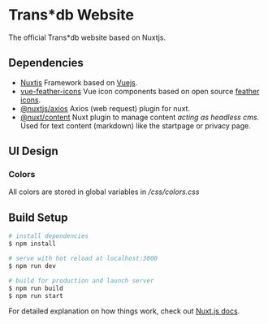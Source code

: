 # Trans*db Website

The official Trans*db website based on Nuxtjs.

## Dependencies

- [Nuxtjs](https://nuxtjs.org/) Framework based on [Vuejs](https://vuejs.org/).
- [vue-feather-icons](https://vue-feather-icons.egoist.sh/) Vue icon components based on open source [feather icons](https://feathericons.com/).
- [@nuxtjs/axios](https://axios.nuxtjs.org/) Axios (web request) plugin for nuxt.
- [@nuxt/content](https://content.nuxtjs.org/) Nuxt plugin to manage content *acting as headless cms*. Used for text content (markdown) like the startpage or privacy page.

## UI Design

### Colors

All colors are stored in global variables in */css/colors.css*

## Build Setup

```bash
# install dependencies
$ npm install

# serve with hot reload at localhost:3000
$ npm run dev

# build for production and launch server
$ npm run build
$ npm run start
```

For detailed explanation on how things work, check out [Nuxt.js docs](https://nuxtjs.org).